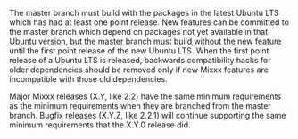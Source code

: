 The master branch must build with the packages in the latest Ubuntu LTS which has had at least one point release. New features can be committed to the master branch which depend on packages not yet available in that Ubuntu version, but the master branch must build without the new feature until the first point release of the new Ubuntu LTS. When the first point release of a Ubuntu LTS is released, backwards compatibility hacks for older dependencies should be removed only if new Mixxx features are incompatible with those old dependencies.

Major Mixxx releases (X.Y, like 2.2) have the same minimum requirements as the minimum requirements when they are branched from the master branch. Bugfix releases (X.Y.Z, like 2.2.1) will continue supporting the same minimum requirements that the X.Y.0 release did.
